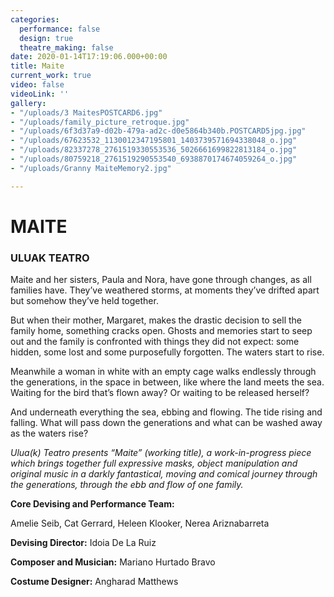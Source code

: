 ```yaml
---
categories:
  performance: false
  design: true
  theatre_making: false
date: 2020-01-14T17:19:06.000+00:00
title: Maite
current_work: true
video: false
videoLink: ''
gallery:
- "/uploads/3 MaitesPOSTCARD6.jpg"
- "/uploads/family_picture_retroque.jpg"
- "/uploads/6f3d37a9-d02b-479a-ad2c-d0e5864b340b.POSTCARD5jpg.jpg"
- "/uploads/67623532_1130012347195801_1403739571694338048_o.jpg"
- "/uploads/82337278_2761519330553536_5026661699822813184_o.jpg"
- "/uploads/80759218_2761519290553540_6938870174674059264_o.jpg"
- "/uploads/Granny MaiteMemory2.jpg"

---
```

# MAITE

### **ULUAK TEATRO**

Maite and her sisters, Paula and Nora, have gone through changes, as all families have. They’ve weathered storms, at moments they’ve drifted apart but somehow they’ve held together.

But when their mother, Margaret, makes the drastic decision to sell the family home, something cracks open. Ghosts and memories start to seep out and the family is confronted with things they did not expect: some hidden, some lost and some purposefully forgotten. The waters start to rise.

Meanwhile a woman in white with an empty cage walks endlessly through the generations, in the space in between, like where the land meets the sea. Waiting for the bird that’s flown away? Or waiting to be released herself?

And underneath everything the sea, ebbing and flowing. The tide rising and falling. What will pass down the generations and what can be washed away as the waters rise?

_Ulua(k) Teatro presents “Maite” (working title), a work-in-progress piece which brings together full expressive masks, object manipulation and original music in a darkly fantastical, moving and comical journey through the generations, through the ebb and flow of one family._

**Core Devising and Performance Team:**

Amelie Seib, Cat Gerrard, Heleen Klooker, Nerea Ariznabarreta

**Devising Director:** Idoia De La Ruiz

**Composer and Musician:** Mariano Hurtado Bravo

**Costume Designer:** Angharad Matthews